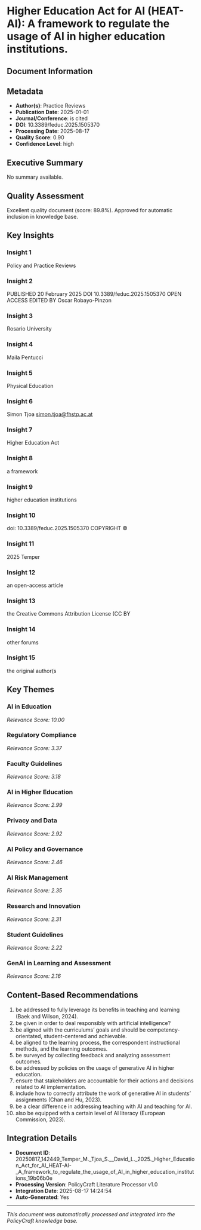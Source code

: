 # Higher Education Act for AI (HEAT-AI): A framework to regulate the usage of AI in higher education institutions.

## Document Information


## Metadata
- **Author(s)**: Practice Reviews
- **Publication Date**: 2025-01-01
- **Journal/Conference**: is cited
- **DOI**: 10.3389/feduc.2025.1505370
- **Processing Date**: 2025-08-17
- **Quality Score**: 0.90
- **Confidence Level**: high

## Executive Summary
No summary available.

## Quality Assessment
Excellent quality document (score: 89.8%). Approved for automatic inclusion in knowledge base.

## Key Insights

### Insight 1
Policy and Practice Reviews

### Insight 2
PUBLISHED 20 February 2025
DOI 10.3389/feduc.2025.1505370
OPEN ACCESS
EDITED BY
Oscar Robayo-Pinzon

### Insight 3
Rosario University

### Insight 4
Maila Pentucci

### Insight 5
Physical Education

### Insight 6
Simon Tjoa
simon.tjoa@fhstp.ac.at

### Insight 7
Higher
Education Act

### Insight 8
a framework

### Insight 9
higher education
institutions

### Insight 10
doi: 10.3389/feduc.2025.1505370
COPYRIGHT
©

### Insight 11
2025 Temper

### Insight 12
an
open-access article

### Insight 13
the Creative Commons Attribution
License (CC BY

### Insight 14
other forums

### Insight 15
the original author(s

## Key Themes
### AI in Education
*Relevance Score: 10.00*

### Regulatory Compliance
*Relevance Score: 3.37*

### Faculty Guidelines
*Relevance Score: 3.18*

### AI in Higher Education
*Relevance Score: 2.99*

### Privacy and Data
*Relevance Score: 2.92*

### AI Policy and Governance
*Relevance Score: 2.46*

### AI Risk Management
*Relevance Score: 2.35*

### Research and Innovation
*Relevance Score: 2.31*

### Student Guidelines
*Relevance Score: 2.22*

### GenAI in Learning and Assessment
*Relevance Score: 2.16*


## Content-Based Recommendations
1. be addressed to fully leverage its beneﬁts in teaching and learning (Baek and Wilson, 2024).
2. be given in order to deal responsibly with artiﬁcial intelligence?
3. be aligned with the curriculums’ goals and should be competency-orientated, student-centered and achievable.
4. be aligned to the learning process, the correspondent instructional methods, and the learning outcomes.
5. be surveyed by collecting feedback and analyzing assessment outcomes.
6. be addressed by policies on the usage of generative AI in higher education.
7. ensure that stakeholders are accountable for their actions and decisions related to AI implementation.
8. include how to correctly attribute the work of generative AI in students’ assignments (Chan and Hu, 2023).
9. be a clear diﬀerence in addressing teaching with AI and teaching for AI.
10. also be equipped with a certain level of AI literacy (European Commission, 2023).

## Integration Details
- **Document ID**: 20250817_142449_Temper_M._Tjoa_S.__David_L._2025._Higher_Education_Act_for_AI_HEAT-AI-_A_framework_to_regulate_the_usage_of_AI_in_higher_education_institutions_19b06b0e
- **Processing Version**: PolicyCraft Literature Processor v1.0
- **Integration Date**: 2025-08-17 14:24:54
- **Auto-Generated**: Yes

---
*This document was automatically processed and integrated into the PolicyCraft knowledge base.*
